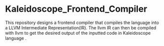 # Kaleidoscope_Frontend_Compiler
This repository designs a frontend compiler that compiles the language into a LLVM Intermediate Representation(IR). The llvm IR can then be compiled with llvm to get the desired output of the inputted code in Kaleidoscope language .
